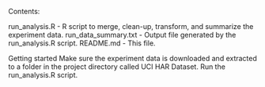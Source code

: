 Contents:

run_analysis.R - R script to merge, clean-up, transform, and summarize the experiment data.
run_data_summary.txt - Output file generated by the run_analysis.R script.
README.md - This file.


Getting started
Make sure the experiment data is downloaded and extracted to a folder in the project directory called UCI HAR Dataset.
Run the run_analysis.R script.
